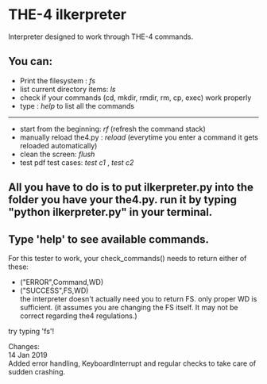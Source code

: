 # THE-4 ilkerpreter
Interpreter designed to work through THE-4 commands.

You can:
-----
* Print the filesystem : *fs*
* list current directory items: *ls*
* check if your commands (cd, mkdir, rmdir, rm, cp, exec) work properly
* type : *help* to list all the commands  
-----
* start from the beginning: *rf* (refresh the command stack)
* manually reload the4.py : *reload* (everytime you enter a command it gets reloaded automatically)
* clean the screen: *flush*
* test pdf test cases: *test c1* , *test c2*

All you have to do is to put ilkerpreter.py into the folder you have your the4.py. 
run it by typing "python ilkerpreter.py" in your terminal.
-----
Type 'help' to see available commands.
-----
For this tester to work, your check_commands() needs to return either of these:  
- ("ERROR",Command,WD)  
- ("SUCCESS",FS,WD)  
the interpreter doesn't actually need you to return FS. only proper WD is sufficient.
(it assumes you are changing the FS itself. It may not be correct regarding the4 regulations.)

try typing 'fs'!

Changes:  
14 Jan 2019  
Added error handling, KeyboardInterrupt and regular checks to take care of sudden crashing.
